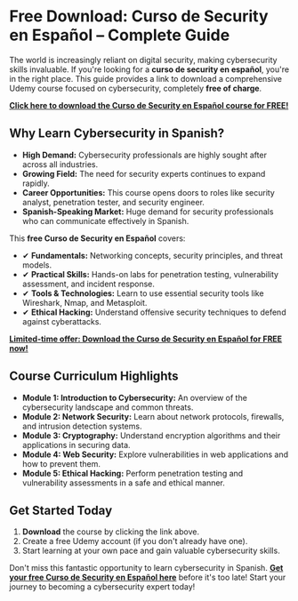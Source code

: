 # Free Download: Curso de Security en Español – Complete Guide

The world is increasingly reliant on digital security, making cybersecurity skills invaluable. If you're looking for a **curso de security en español**, you're in the right place. This guide provides a link to download a comprehensive Udemy course focused on cybersecurity, completely **free of charge**.

[**Click here to download the Curso de Security en Español course for FREE!**](https://udemywork.com/curso-de-security-en-espanol)

## Why Learn Cybersecurity in Spanish?

*   **High Demand:** Cybersecurity professionals are highly sought after across all industries.
*   **Growing Field:** The need for security experts continues to expand rapidly.
*   **Career Opportunities:** This course opens doors to roles like security analyst, penetration tester, and security engineer.
*   **Spanish-Speaking Market:** Huge demand for security professionals who can communicate effectively in Spanish.

This **free Curso de Security en Español** covers:

*   ✔ **Fundamentals:** Networking concepts, security principles, and threat models.
*   ✔ **Practical Skills:** Hands-on labs for penetration testing, vulnerability assessment, and incident response.
*   ✔ **Tools & Technologies:** Learn to use essential security tools like Wireshark, Nmap, and Metasploit.
*   ✔ **Ethical Hacking:** Understand offensive security techniques to defend against cyberattacks.

[**Limited-time offer: Download the Curso de Security en Español for FREE now!**](https://udemywork.com/curso-de-security-en-espanol)

## Course Curriculum Highlights

*   **Module 1: Introduction to Cybersecurity:** An overview of the cybersecurity landscape and common threats.
*   **Module 2: Network Security:** Learn about network protocols, firewalls, and intrusion detection systems.
*   **Module 3: Cryptography:** Understand encryption algorithms and their applications in securing data.
*   **Module 4: Web Security:** Explore vulnerabilities in web applications and how to prevent them.
*   **Module 5: Ethical Hacking:** Perform penetration testing and vulnerability assessments in a safe and ethical manner.

## Get Started Today

1.  **Download** the course by clicking the link above.
2.  Create a free Udemy account (if you don't already have one).
3.  Start learning at your own pace and gain valuable cybersecurity skills.

Don't miss this fantastic opportunity to learn cybersecurity in Spanish. **[Get your free Curso de Security en Español here](https://udemywork.com/curso-de-security-en-espanol)** before it's too late! Start your journey to becoming a cybersecurity expert today!
